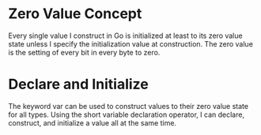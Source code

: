 # Zero Value Concept
Every single value I construct in Go is initialized at least to its zero value state unless I specify the initialization value at construction. The zero value is the setting of every bit in every byte to zero.

# Declare and Initialize
The keyword var can be used to construct values to their zero value state for all types.
Using the short variable declaration operator, I can declare, construct, and initialize a value all at the same time.